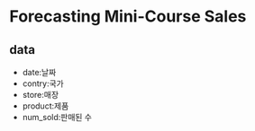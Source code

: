 # Forecasting Mini-Course Sales

## data

- date:날짜
- contry:국가
- store:매장
- product:제품
- num_sold:판매된 수


